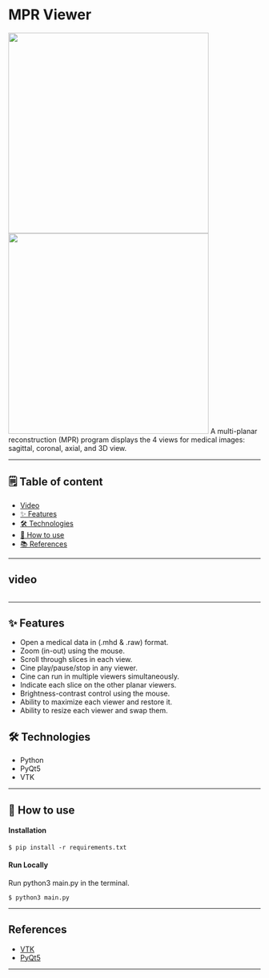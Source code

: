 # MPR Viewer
<img src="https://github.com/user-attachments/assets/3e606e68-24dd-4f9c-b3b3-0e10bf4532d7" width="400" />
<img src="https://github.com/user-attachments/assets/0b89d867-3df1-42f4-9bd1-c251da12e808" width="400" />
A multi-planar reconstruction (MPR) program displays the 4 views for medical images: sagittal, coronal, axial, and 3D view.

---
## 🗒️ Table of content
- [Video](#video)
- [✨ Features](#-features)
- [🛠️ Technologies](#-Technologies)
- [🚀 How to use](#-how-to-use)
- [📚 References](#-References)

---

## video
<video src="https://github.com/user-attachments/assets/94c5e3e1-eb01-4c1e-bab5-1446492c8f22" width="0" controls>
  Your browser does not support the video tag.
</video>

---

## ✨ Features
- Open a medical data in (.mhd & .raw) format.
- Zoom (in-out) using the mouse.
- Scroll through slices in each view.
- Cine play/pause/stop in any viewer.
- Cine can run in multiple viewers simultaneously.
- Indicate each slice on the other planar viewers.
- Brightness-contrast control using the mouse.
- Ability to maximize each viewer and restore it.
- Ability to resize each viewer and swap them.

## 🛠️ Technologies
- Python
- PyQt5
- VTK

---

## 🚀 How to use
#### Installation
```Terminal
$ pip install -r requirements.txt
```
#### Run Locally
Run python3 main.py in the terminal.
```Terminal
$ python3 main.py
```

---

## References

- [VTK](https://vtk.org/)
- [PyQt5](https://pypi.org/project/PyQt5/)

---
